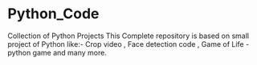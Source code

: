 # Python_Code
Collection of Python Projects
This Complete repository is based on small project of Python like:-
Crop video , Face detection code , Game of Life - python game and many more.
